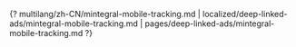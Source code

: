 {? multilang/zh-CN/mintegral-mobile-tracking.md | localized/deep-linked-ads/mintegral-mobile-tracking.md | pages/deep-linked-ads/mintegral-mobile-tracking.md ?}
